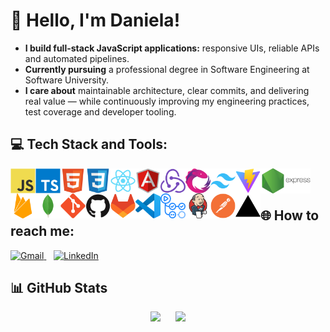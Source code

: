 # 💫 Hello, I'm Daniela!

-   **I build full-stack JavaScript applications:** responsive UIs, reliable APIs and automated pipelines.
-   **Currently pursuing** a professional degree in Software Engineering at Software University.
-   **I care about** maintainable architecture, clear commits, and delivering real value — while continuously improving my engineering practices, test coverage and developer tooling.

## 💻 Tech Stack and Tools:

<img align="left" title="JavaScript" alt="JavaScript" width="40px" src="https://raw.githubusercontent.com/devicons/devicon/master/icons/javascript/javascript-original.svg" />
<img align="left" title="TypeScript" alt="TypeScript" width="40px" src="https://raw.githubusercontent.com/devicons/devicon/master/icons/typescript/typescript-original.svg" />
<img align="left" title="HTML5" alt="HTML5" width="40px" src="https://raw.githubusercontent.com/devicons/devicon/master/icons/html5/html5-original.svg" />
<img align="left" title="CSS3" alt="CSS3" width="40px" src="https://raw.githubusercontent.com/devicons/devicon/master/icons/css3/css3-original.svg" />

<img align="left" title="React" alt="React" width="40px" src="https://raw.githubusercontent.com/devicons/devicon/master/icons/react/react-original.svg" />
<img align="left" title="Angular" alt="Angular" width="40px" src="https://raw.githubusercontent.com/devicons/devicon/master/icons/angularjs/angularjs-original.svg" />
<img align="left" title="Redux" alt="Redux" width="40px" src="https://raw.githubusercontent.com/devicons/devicon/master/icons/redux/redux-original.svg" />
<img align="left" title="RxJS" alt="RxJS" width="40px" src="https://raw.githubusercontent.com/devicons/devicon/master/icons/rxjs/rxjs-original.svg" />
<img align="left" title="Tailwind CSS" alt="Tailwind CSS" width="40px" src="https://raw.githubusercontent.com/devicons/devicon/master/icons/tailwindcss/tailwindcss-original.svg" />
<img align="left" title="Vite" alt="Vite" width="40px" src="https://raw.githubusercontent.com/devicons/devicon/master/icons/vitejs/vitejs-original.svg" />

<img align="left" title="Node.js" alt="Node.js" width="40px" src="https://raw.githubusercontent.com/devicons/devicon/master/icons/nodejs/nodejs-original.svg" />
<img align="left" title="Express" alt="Express" width="40px" src="https://raw.githubusercontent.com/devicons/devicon/master/icons/express/express-original-wordmark.svg" />
<img align="left" title="Firebase" alt="Firebase" width="40px" src="https://raw.githubusercontent.com/devicons/devicon/master/icons/firebase/firebase-plain.svg" />
<img align="left" title="MongoDB" alt="MongoDB" width="40px" src="https://raw.githubusercontent.com/devicons/devicon/master/icons/mongodb/mongodb-original.svg" />

<img align="left" title="Git" alt="Git" width="40px" src="https://raw.githubusercontent.com/devicons/devicon/master/icons/git/git-original.svg" />
<img align="left" title="GitHub" alt="GitHub" width="40px" src="https://raw.githubusercontent.com/devicons/devicon/master/icons/github/github-original.svg" />
<img align="left" title="GitLab" alt="GitLab" width="40px" src="https://raw.githubusercontent.com/devicons/devicon/master/icons/gitlab/gitlab-original.svg" />
<img align="left" title="VS Code" alt="VS Code" width="40px" src="https://raw.githubusercontent.com/devicons/devicon/master/icons/vscode/vscode-original.svg" />
<img align="left" title="GitHub Actions" alt="GitHub Actions" width="40px" src="https://raw.githubusercontent.com/devicons/devicon/master/icons/githubactions/githubactions-original.svg" />
<img align="left" title="Jenkins" alt="Jenkins" width="40px" src="https://raw.githubusercontent.com/devicons/devicon/master/icons/jenkins/jenkins-original.svg" />
<img align="left" title="Postman" alt="Postman" width="40px" src="https://raw.githubusercontent.com/devicons/devicon/master/icons/postman/postman-original.svg" />
<img align="left" title="Vercel" alt="Vercel" width="40px" src="https://raw.githubusercontent.com/devicons/devicon/master/icons/vercel/vercel-original.svg" />

<br><br>

## 🌐 How to reach me:

<a href="mailto:dconewa@gmail.com">
  <img src="https://skillicons.dev/icons?i=gmail" height="40" alt="Gmail"/>
</a>&nbsp;&nbsp;
<a href="https://www.linkedin.com/in/daniella-coneva/">
  <img src="https://skillicons.dev/icons?i=linkedin" height="40" alt="LinkedIn"/>
</a>
<br>

## 📊 GitHub Stats

<p align="center">
  <img src="https://nirzak-streak-stats.vercel.app/?user=danielleconeva&theme=dracula&hide_border=true" height="180" />
  &nbsp;&nbsp;&nbsp;&nbsp;
  <img src="https://github-readme-stats.vercel.app/api/top-langs/?username=danielleconeva&theme=dracula&hide_border=true&include_all_commits=true&count_private=true&layout=compact" height="180" />
</p>

